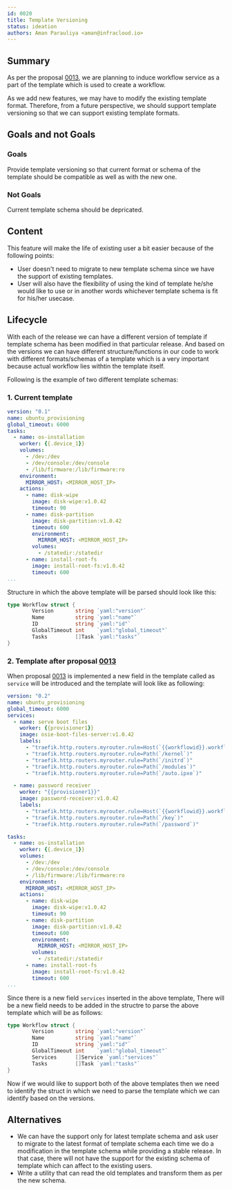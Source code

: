 ```yaml
---
id: 0020
title: Template Versioning
status: ideation
authors: Aman Parauliya <aman@infracloud.io>
---
```


## Summary

As per the proposal [0013], we are planning to induce workflow service as a part of the template which is used to create a workflow.

As we add new features, we may have to modify the existing template format. Therefore, from a future perspective, we should support template versioning so that we can support existing template formats.

## Goals and not Goals

### Goals

Provide template versioning so that current format or schema of the template should be compatible as well as with the new one.

### Not Goals

Current template schema should be depricated.

## Content

This feature will make the life of existing user a bit easier because of the following points:

- User doesn't need to migrate to new template schema since we have the support of existing templates.
- User will also have the flexibility of using the kind of template he/she would like to use or in another words whichever template schema is fit for his/her usecase.

## Lifecycle

With each of the release we can have a different version of template if template schema has been modified in that particular release. And based on the versions we can have different structure/functions in our code to work with different formats/schemas of a template which is a very important because actual workflow lies withtin the template itself.

Following is the example of two different template schemas:

### 1. Current template

```yaml
version: "0.1"
name: ubuntu_provisioning
global_timeout: 6000
tasks:
  - name: os-installation
    worker: {{.device_1}}
    volumes:
      - /dev:/dev
      - /dev/console:/dev/console
      - /lib/firmware:/lib/firmware:ro
    environment:
      MIRROR_HOST: <MIRROR_HOST_IP>
    actions:
      - name: disk-wipe
        image: disk-wipe:v1.0.42
        timeout: 90
      - name: disk-partition
        image: disk-partition:v1.0.42
        timeout: 600
        environment:
          MIRROR_HOST: <MIRROR_HOST_IP>
        volumes:
          - /statedir:/statedir
      - name: install-root-fs
        image: install-root-fs:v1.0.42
        timeout: 600
...
```  

Structure in which the above template will be parsed should look like this:

```go
type Workflow struct {
        Version       string `yaml:"version"`
        Name          string `yaml:"name"`
        ID            string `yaml:"id"`
        GlobalTimeout int    `yaml:"global_timeout"`
        Tasks         []Task `yaml:"tasks"`
}

```

### 2. Template after proposal [0013]

When proposal [0013] is implemented a new field in the template called as `service` will be introduced and the template will look like as following:

```yaml
version: "0.2"
name: ubuntu_provisioning
global_timeout: 6000
services:
  - name: serve boot files
    worker: {{provisioner1}}
    image: osie-boot-files-server:v1.0.42
    labels:
      - "traefik.http.routers.myrouter.rule=Host(`{{workflowid}}.workflows.tinkerbell.local`)"
      - "traefik.http.routers.myrouter.rule=Path(`/kernel`)"
      - "traefik.http.routers.myrouter.rule=Path(`/initrd`)"
      - "traefik.http.routers.myrouter.rule=Path(`/modules`)"
      - "traefik.http.routers.myrouter.rule=Path(`/auto.ipxe`)"

  - name: password receiver
    worker: "{{provisioner1}}"
    image: password-receiver:v1.0.42
    labels:
      - "traefik.http.routers.myrouter.rule=Host(`{{workflowid}}.workflows.tinkerbell.local`)"
      - "traefik.http.routers.myrouter.rule=Path(`/key`)"
      - "traefik.http.routers.myrouter.rule=Path(`/password`)"

tasks:
  - name: os-installation
    worker: {{.device_1}}
    volumes:
      - /dev:/dev
      - /dev/console:/dev/console
      - /lib/firmware:/lib/firmware:ro
    environment:
      MIRROR_HOST: <MIRROR_HOST_IP>
    actions:
      - name: disk-wipe
        image: disk-wipe:v1.0.42
        timeout: 90
      - name: disk-partition
        image: disk-partition:v1.0.42
        timeout: 600
        environment:
          MIRROR_HOST: <MIRROR_HOST_IP>
        volumes:
          - /statedir:/statedir
      - name: install-root-fs
        image: install-root-fs:v1.0.42
        timeout: 600
...
```

Since there is a new field `services` inserted in the above template, There will be a new field needs to be added in the structre to parse the above template which will be as follows:

```go
type Workflow struct {
        Version       string `yaml:"version"`
        Name          string `yaml:"name"`
        ID            string `yaml:"id"`
        GlobalTimeout int    `yaml:"global_timeout"`
        Services      []Service `yaml:"services"`
        Tasks         []Task `yaml:"tasks"`
}

```

Now if we would like to support both of the above templates then we need to identify the struct in which we need to parse the template which we can identify based on the versions.

## Alternatives

- We can have the support only for latest template schema and ask user to migrate to the latest format of template schema each time we do a modification in the template schema while providing a stable release. In that case, there will not have the support for the existing schema of template which can affect to the existing users.
- Write a utility that can read the old templates and transform them as per the new schema.


[0013]: https://github.com/tinkerbell/proposals/pull/18
